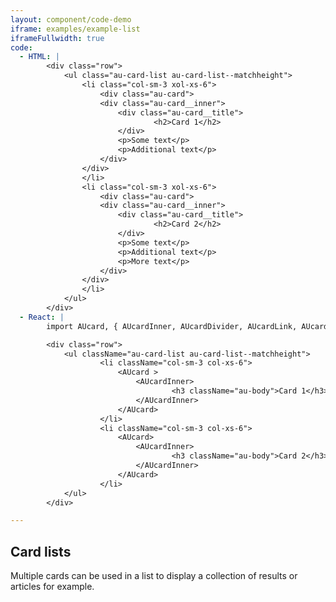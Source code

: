 ```yaml
---
layout: component/code-demo
iframe: examples/example-list
iframeFullwidth: true
code:
  - HTML: |
        <div class="row">
            <ul class="au-card-list au-card-list--matchheight">
                <li class="col-sm-3 xol-xs-6">
                    <div class="au-card">
                    <div class="au-card__inner">
                        <div class="au-card__title">
                                <h2>Card 1</h2>
                        </div>
                        <p>Some text</p>
                        <p>Additional text</p>
                    </div>
                </div>
                </li>
                <li class="col-sm-3 xol-xs-6">
                    <div class="au-card">
                    <div class="au-card__inner">
                        <div class="au-card__title">
                                <h2>Card 2</h2>
                        </div>
                        <p>Some text</p>
                        <p>Additional text</p>
                        <p>More text</p>
                    </div>
                </div>
                </li>
            </ul>
        </div>
  - React: |
        import AUcard, { AUcardInner, AUcardDivider, AUcardLink, AUcardFooter } from '@gov.au/card';

        <div class="row">
            <ul className="au-card-list au-card-list--matchheight">
                    <li className="col-sm-3 col-xs-6">
                        <AUcard >
                            <AUcardInner>
                                    <h3 className="au-body">Card 1</h3>
                            </AUcardInner>
                        </AUcard>
                    </li>
                    <li className="col-sm-3 col-xs-6">
                        <AUcard>
                            <AUcardInner>
                                    <h3 className="au-body">Card 2</h3>
                            </AUcardInner>
                        </AUcard>
                    </li>
            </ul>
        </div>

---
```

## Card lists

Multiple cards can be used in a list to display a collection of results or articles for example.
